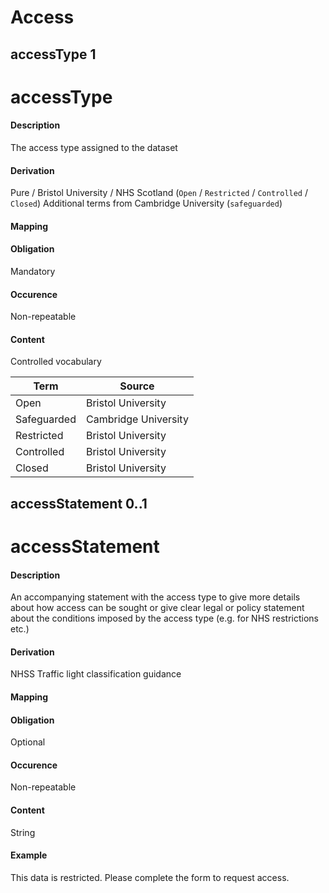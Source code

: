 # Access



## accessType 1 
# accessType 

#### Description
The access type assigned to the dataset 

#### Derivation
Pure / Bristol University / NHS Scotland (`Open` / `Restricted` / `Controlled` / `Closed`)
Additional terms from Cambridge University (`safeguarded`)

#### Mapping
 
#### Obligation	
Mandatory 

#### Occurence	
Non-repeatable

#### Content
Controlled vocabulary

Term | Source
-----|-------
Open | Bristol University
Safeguarded | Cambridge University
Restricted | Bristol University
Controlled | Bristol University
Closed | Bristol University

## accessStatement 0..1 
# accessStatement

#### Description
An accompanying statement with the access type to give more details about how access can be sought or give clear legal or policy statement about the conditions imposed by the access type (e.g. for NHS restrictions etc.)

#### Derivation
NHSS Traffic light classification guidance

#### Mapping


#### Obligation	
Optional

#### Occurence	
Non-repeatable

#### Content 
String

#### Example
This data is restricted. Please complete the form to request access.

